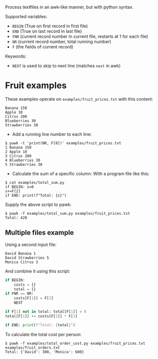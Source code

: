 Process textfiles in an awk-like manner, but with python syntax.

Supported variables:
* `BEGIN` (True on first record in first file)
* `END` (True on last record in last file)
* `FNR` (current record number in current file, restarts at 1 for each file)
* `NR` (current record number, total running number)
* `F` (the fields of current record)

Keywords:
* `NEXT` is used to skip to next line (matches `next` in awk)

# Fruit examples
These examples operate on `examples/fruit_prices.txt` with this content:
```
Banana 150
Apple 10
Citrus 200
Blueberries 30
Strawberries 30
```

* Add a running line number to each line:
```console
$ pawk -t 'print(NR, F[0])' examples/fruit_prices.txt
1 Banana 150
2 Apple 10
3 Citrus 200
4 Blueberries 30
5 Strawberries 30
```

* Calculate the sum of a specific column:
With a program file like this:
```console
$ cat examples/total_sum.py
if BEGIN: s=0
s+=F[2]
if END: print(f"Total: {s}")
```

Supply the above script to pawk:
```console
$ pawk -f examples/total_sum.py examples/fruit_prices.txt
Total: 420
```

## Multiple files example
Using a second input file:
```
David Banana 1
David Strawberries 5
Monica Citrus 3
```

And combine it using this script:
```py
if BEGIN:
    costs = {}
    total = {}
if FNR == NR:
    costs[F[1]] = F[2]
    NEXT

if F[1] not in total: total[F[1]] = 0
total[F[1]] += costs[F[2]] * F[3]

if END: print(f"Total: {total}")
```

To calculate the total cost per person:
```console
$ pawk -f examples/total_order_cost.py examples/fruit_prices.txt examples/fruit_orders.txt
Total: {'David': 300, 'Monica': 600}
```
